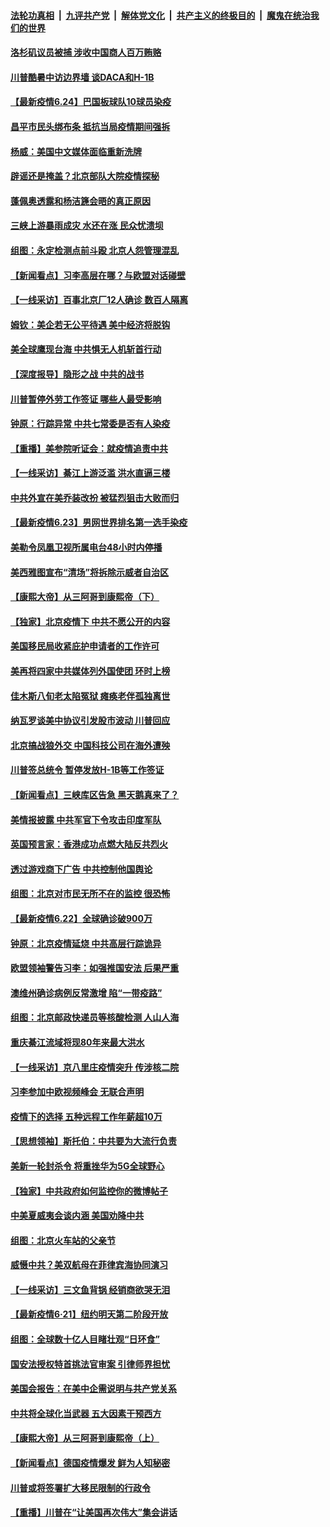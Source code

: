

####  [法轮功真相](../../../../basic/blob/master/README.md?t=06250231) &nbsp;|&nbsp; [九评共产党](../../../../9ping.md/blob/master/README.md?t=06250231) &nbsp;|&nbsp; [解体党文化](../../../../jtdwh.md/blob/master/README.md?t=06250231)  &nbsp;|&nbsp; [共产主义的终极目的](../../../../gczydzjmd.md/blob/master/README.md?t=06250231) &nbsp;|&nbsp; [魔鬼在统治我们的世界](../../../../mgztzwmdsj.md/blob/master/README.md?t=06250231) 

#### [洛杉矶议员被捕 涉收中国商人百万贿赂](../pages/nf4514/n12208037.md?t=06250231) 

#### [川普酷暑中访边界墙 谈DACA和H-1B](../pages/nf4514/n12209551.md?t=06250231) 

#### [【最新疫情6.24】巴国板球队10球员染疫](../pages/nf4514/n12207866.md?t=06250231) 

#### [昌平市民头绑布条 抵抗当局疫情期间强拆](../pages/nf4514/n12208268.md?t=06250231) 

#### [杨威：美国中文媒体面临重新洗牌](../pages/nf4514/n12208121.md?t=06250231) 

#### [辟谣还是掩盖？北京部队大院疫情探秘](../pages/nf4514/n12206625.md?t=06250231) 

#### [蓬佩奥透露和杨洁篪会晤的真正原因](../pages/nf4514/n12208086.md?t=06250231) 

#### [三峡上游暴雨成灾 水还在涨 民众忧溃坝](../pages/nf4514/n12207926.md?t=06250231) 

#### [组图：永定检测点前斗殴 北京人怨管理混乱](../pages/nf4514/n12207391.md?t=06250231) 

#### [【新闻看点】习李高层在哪？与欧盟对话碰壁](../pages/nf4514/n12207971.md?t=06250231) 

#### [【一线采访】百事北京厂12人确诊 数百人隔离](../pages/nf4514/n12207661.md?t=06250231) 

#### [姆钦：美企若无公平待遇 美中经济将脱钩](../pages/nf4514/n12207735.md?t=06250231) 

#### [美全球鹰现台海 中共惧无人机斩首行动](../pages/nf4514/n12207763.md?t=06250231) 

#### [【深度报导】隐形之战 中共的战书](../pages/nf4514/n12200980.md?t=06250231) 

#### [川普暂停外劳工作签证 哪些人最受影响](../pages/nf4514/n12207785.md?t=06250231) 

#### [钟原：行踪异常 中共七常委是否有人染疫](../pages/nf4514/n12207556.md?t=06250231) 

#### [【重播】美参院听证会：就疫情追责中共](../pages/nf4514/n12207370.md?t=06250231) 

#### [【一线采访】綦江上游泛滥 洪水直逼三楼](../pages/nf4514/n12207100.md?t=06250231) 

#### [中共外宣在美乔装改扮 被猛烈狙击大败而归](../pages/nf4514/n12207048.md?t=06250231) 

#### [【最新疫情6.23】男网世界排名第一选手染疫](../pages/nf4514/n12205436.md?t=06250231) 

#### [美勒令凤凰卫视所属电台48小时内停播](../pages/nf4514/n12205664.md?t=06250231) 

#### [美西雅图宣布“清场”将拆除示威者自治区](../pages/nf4514/n12206432.md?t=06250231) 

#### [【康熙大帝】从三阿哥到康熙帝（下）](../pages/nf4514/n12131930.md?t=06250231) 

#### [【独家】北京疫情下 中共不愿公开的内容](../pages/nf4514/n12203800.md?t=06250231) 

#### [美国移民局收紧庇护申请者的工作许可](../pages/nf4514/n12206240.md?t=06250231) 

#### [美再将四家中共媒体列外国使团 环时上榜](../pages/nf4514/n12205059.md?t=06250231) 

#### [佳木斯八旬老太陷冤狱 瘫痪老伴孤独离世](../pages/nf4514/n12203870.md?t=06250231) 

#### [纳瓦罗谈美中协议引发股市波动 川普回应](../pages/nf4514/n12205543.md?t=06250231) 

#### [北京搞战狼外交 中国科技公司在海外遭殃](../pages/nf4514/n12204846.md?t=06250231) 

#### [川普签总统令 暂停发放H-1B等工作签证](../pages/nf4514/n12205286.md?t=06250231) 

#### [【新闻看点】三峡库区告急 黑天鹅真来了？](../pages/nf4514/n12205008.md?t=06250231) 

#### [美情报披露 中共军官下令攻击印度军队](../pages/nf4514/n12205206.md?t=06250231) 

#### [英国预言家：香港成功点燃大陆反共烈火](../pages/nf4514/n12205226.md?t=06250231) 

#### [透过游戏商下广告 中共控制他国舆论](../pages/nf4514/n12204433.md?t=06250231) 

#### [组图：北京对市民无所不在的监控 很恐怖](../pages/nf4514/n12204898.md?t=06250231) 

#### [【最新疫情6.22】全球确诊破900万](../pages/nf4514/n12199354.md?t=06250231) 

#### [钟原：北京疫情延烧 中共高层行踪诡异](../pages/nf4514/n12204828.md?t=06250231) 

#### [欧盟领袖警告习李：如强推国安法 后果严重](../pages/nf4514/n12204750.md?t=06250231) 

#### [澳维州确诊病例反常激增 陷“一带疫路”](../pages/nf4514/n12203793.md?t=06250231) 

#### [组图：北京邮政快递员等核酸检测 人山人海](../pages/nf4514/n12204212.md?t=06250231) 

#### [重庆綦江流域将现80年来最大洪水](../pages/nf4514/n12203735.md?t=06250231) 

#### [【一线采访】京八里庄疫情突升 传涉核二院](../pages/nf4514/n12204209.md?t=06250231) 

#### [习李参加中欧视频峰会 无联合声明](../pages/nf4514/n12203689.md?t=06250231) 

#### [疫情下的选择 五种远程工作年薪超10万](../pages/nf4514/n12190408.md?t=06250231) 

#### [【思想领袖】斯托伯：中共要为大流行负责](../pages/nf4514/n12115529.md?t=06250231) 

#### [美新一轮封杀令 将重挫华为5G全球野心](../pages/nf4514/n12202488.md?t=06250231) 

#### [【独家】中共政府如何监控你的微博帖子](../pages/nf4514/n12192234.md?t=06250231) 

#### [中美夏威夷会谈内涵 美国劝降中共](../pages/nf4514/n12202579.md?t=06250231) 

#### [组图：北京火车站的父亲节](../pages/nf4514/n12202250.md?t=06250231) 

#### [威慑中共？美双航母在菲律宾海协同演习](../pages/nf4514/n12202399.md?t=06250231) 

#### [【一线采访】三文鱼背锅 经销商欲哭无泪](../pages/nf4514/n12202308.md?t=06250231) 

#### [【最新疫情6·21】纽约明天第二阶段开放](../pages/nf4514/n12196332.md?t=06250231) 

#### [组图：全球数十亿人目睹壮观“日环食”](../pages/nf4514/n12202171.md?t=06250231) 

#### [国安法授权特首挑法官审案 引律师界担忧](../pages/nf4514/n12202121.md?t=06250231) 

#### [美国会报告：在美中企需说明与共产党关系](../pages/nf4514/n12199133.md?t=06250231) 

#### [中共将全球化当武器 五大因素干预西方](../pages/nf4514/n12186089.md?t=06250231) 

#### [【康熙大帝】从三阿哥到康熙帝（上）](../pages/nf4514/n12130110.md?t=06250231) 

#### [【新闻看点】德国疫情爆发 鲜为人知秘密](../pages/nf4514/n12200936.md?t=06250231) 

#### [川普或将签署扩大移民限制的行政令](../pages/nf4514/n12201017.md?t=06250231) 

#### [【重播】川普在“让美国再次伟大”集会讲话](../pages/nf4514/n12199351.md?t=06250231) 

